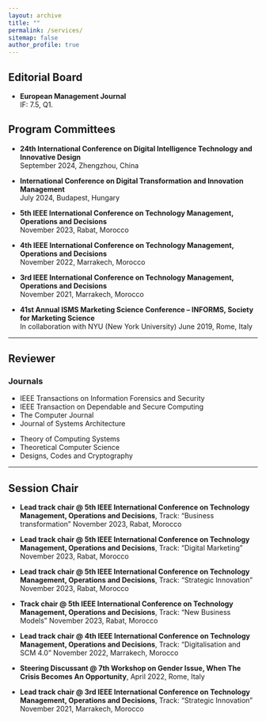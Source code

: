 ```yaml
---
layout: archive
title: ""
permalink: /services/
sitemap: false
author_profile: true
---
```


## Editorial Board ##

- **European Management Journal**\
IF: 7.5, Q1.


## Program Committees ##

- **24th International Conference on Digital Intelligence Technology and Innovative Design**\
September 2024, Zhengzhou, China

- **International Conference on Digital Transformation and Innovation Management**\
July 2024, Budapest, Hungary

- **5th IEEE International Conference on Technology Management, Operations and Decisions**\
November 2023, Rabat, Morocco

- **4th IEEE International Conference on Technology Management, Operations and Decisions**\
November 2022, Marrakech, Morocco

- **3rd IEEE International Conference on Technology Management, Operations and Decisions**\
November 2021, Marrakech, Morocco

- **41st Annual ISMS Marketing Science Conference – INFORMS, Society for Marketing Science**\
In collaboration with NYU (New York University)
June 2019, Rome, Italy

---

## Reviewer ##

### Journals ####

- IEEE Transactions on Information Forensics and Security
- IEEE Transaction on Dependable and Secure Computing 
- The Computer Journal 
- Journal of Systems Architecture
<!-- - IET Information Security -->
- Theory of Computing Systems
- Theoretical Computer Science 
- Designs, Codes and Cryptography

---

## Session Chair ##

- **Lead track chair @ 5th IEEE International Conference on Technology Management, Operations and Decisions**, 
Track: “Business transformation”
November 2023, Rabat, Morocco

- **Lead track chair @ 5th IEEE International Conference on Technology Management, Operations and Decisions**, 
Track: “Digital Marketing”
November 2023, Rabat, Morocco

- **Lead track chair @ 5th IEEE International Conference on Technology Management, Operations and Decisions**, 
Track: “Strategic Innovation”
November 2023, Rabat, Morocco

- **Track chair @ 5th IEEE International Conference on Technology Management, Operations and Decisions**, 
Track: “New Business Models”
November 2023, Rabat, Morocco

- **Lead track chair @ 4th IEEE International Conference on Technology Management, Operations and Decisions**, 
Track: “Digitalisation and SCM 4.0”
November 2022, Marrakech, Morocco

- **Steering Discussant @ 7th Workshop on Gender Issue, When The Crisis Becomes An Opportunity**, 
April 2022, Rome, Italy

- **Lead track chair @ 3rd IEEE International Conference on Technology Management, Operations and Decisions**, 
Track: “Strategic Innovation”
November 2021, Marrakech, Morocco